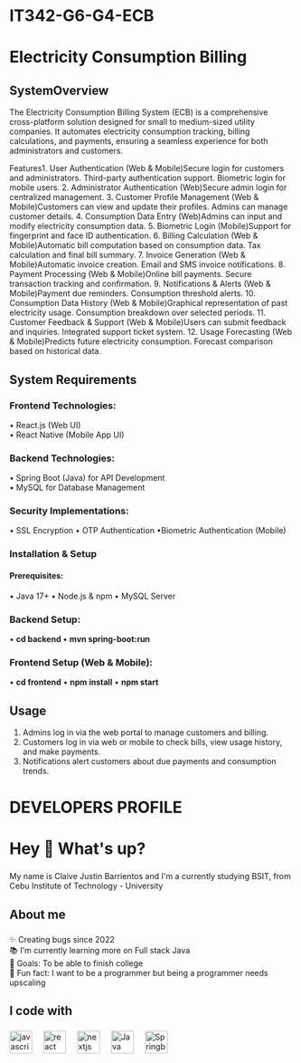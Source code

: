 # IT342-G6-G4-ECB


<h1>Electricity Consumption Billing</h1> 



<h2>SystemOverview</h2>

The Electricity Consumption Billing System (ECB) is a comprehensive cross-platform solution designed for small to medium-sized utility companies. It automates electricity consumption tracking, billing calculations, and payments, ensuring a seamless experience for both administrators and customers.

Features1. User Authentication (Web & Mobile)Secure login for customers and administrators.
Third-party authentication support.
Biometric login for mobile users.
2. Administrator Authentication (Web)Secure admin login for centralized management.
3. Customer Profile Management (Web & Mobile)Customers can view and update their profiles.
Admins can manage customer details.
4. Consumption Data Entry (Web)Admins can input and modify electricity consumption data.
5. Biometric Login (Mobile)Support for fingerprint and face ID authentication.
6. Billing Calculation (Web & Mobile)Automatic bill computation based on consumption data.
Tax calculation and final bill summary.
7. Invoice Generation (Web & Mobile)Automatic invoice creation.
Email and SMS invoice notifications.
8. Payment Processing (Web & Mobile)Online bill payments.
Secure transaction tracking and confirmation.
9. Notifications & Alerts (Web & Mobile)Payment due reminders.
Consumption threshold alerts.
10. Consumption Data History (Web & Mobile)Graphical representation of past electricity usage.
Consumption breakdown over selected periods.
11. Customer Feedback & Support (Web & Mobile)Users can submit feedback and inquiries.
Integrated support ticket system.
12. Usage Forecasting (Web & Mobile)Predicts future electricity consumption.
Forecast comparison based on historical data.

<h2>System Requirements</h2>

<h3>Frontend Technologies:</h3>
• React.js (Web UI)<br>
• React Native (Mobile App UI)<br>

<h3>Backend Technologies:</h3>
• Spring Boot (Java) for API Development<br>
• MySQL for Database Management<br>

<h3>Security Implementations:</h3>
• SSL Encryption
• OTP Authentication
•Biometric Authentication (Mobile)

<h3>Installation & Setup</h3>
<h4>Prerequisites:</h4>
• Java 17+
• Node.js & npm
• MySQL Server

<h3>Backend Setup: </h3>
• <b>cd backend </b>
• <b>mvn spring-boot:run</b>

<h3>Frontend Setup (Web & Mobile):</h3>
• <b>cd frontend</b>
• <b>npm install</b>
• <b>npm start</b>

<h2>Usage</h2>

1. Admins log in via the web portal to manage customers and billing.
2. Customers log in via web or mobile to check bills, view usage history, and make payments.
3. Notifications alert customers about due payments and consumption trends.


<h1>DEVELOPERS PROFILE</h1>


<h1 align="left">Hey 👋 What's up?</h1>

###

<p align="left">My name is Claive Justin Barrientos and I'm a currently studying BSIT, from Cebu Institute of Technology - University</p>

###

<h2 align="left">About me</h2>

###

<p align="left">✨ Creating bugs since 2022<br>📚 I'm currently learning more on Full stack Java<br>🎯 Goals: To be able to finish college<br>🎲 Fun fact: I want to be a programmer but being a programmer needs upscaling</p>

###

<h2 align="left">I code with</h2>

###

<div align="left">
  <img src="https://cdn.jsdelivr.net/gh/devicons/devicon/icons/javascript/javascript-original.svg" height="40" alt="javascript logo"  />
  <img width="12" />
  <img src="https://cdn.jsdelivr.net/gh/devicons/devicon/icons/react/react-original.svg" height="40" alt="react logo"  />
  <img width="12" />
  <img src="https://cdn.jsdelivr.net/gh/devicons/devicon/icons/nextjs/nextjs-original.svg" height="40" alt="nextjs logo"  />
  <img width="12" />
  <img src="https://brandslogos.com/wp-content/uploads/thumbs/java-logo-vector-1.svg" height="40" alt="Java logo"  />
  <img width="12" />
  <img src="https://img.icons8.com/?size=512&id=90519&format=png" height="40" alt="Springboot"  />
  <img width="12" />
</div>

###


